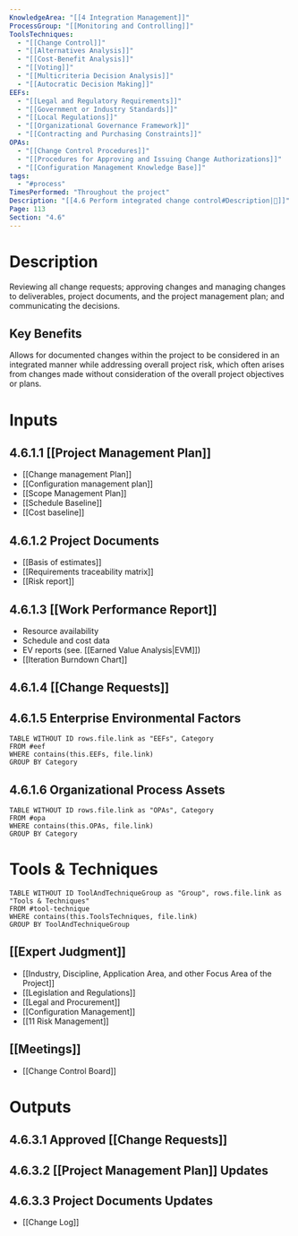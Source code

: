 ```yaml
---
KnowledgeArea: "[[4 Integration Management]]"
ProcessGroup: "[[Monitoring and Controlling]]"
ToolsTechniques:
  - "[[Change Control]]"
  - "[[Alternatives Analysis]]"
  - "[[Cost-Benefit Analysis]]"
  - "[[Voting]]"
  - "[[Multicriteria Decision Analysis]]"
  - "[[Autocratic Decision Making]]"
EEFs:
  - "[[Legal and Regulatory Requirements]]"
  - "[[Government or Industry Standards]]"
  - "[[Local Regulations]]"
  - "[[Organizational Governance Framework]]"
  - "[[Contracting and Purchasing Constraints]]"
OPAs:
  - "[[Change Control Procedures]]"
  - "[[Procedures for Approving and Issuing Change Authorizations]]"
  - "[[Configuration Management Knowledge Base]]"
tags:
  - "#process"
TimesPerformed: "Throughout the project"
Description: "[[4.6 Perform integrated change control#Description|📝]]"
Page: 113
Section: "4.6"
---
```

# Description
Reviewing all change requests; approving changes and managing changes to deliverables, project documents, and the project management plan; and communicating the decisions.
## Key Benefits
Allows for documented changes within the project to be considered in an integrated manner while addressing overall project risk, which often arises from changes made without consideration of the overall project objectives or plans.
# Inputs
## 4.6.1.1 [[Project Management Plan]]
- [[Change management Plan]]
- [[Configuration management plan]]
- [[Scope Management Plan]]
- [[Schedule Baseline]]
- [[Cost baseline]]
## 4.6.1.2 Project Documents
- [[Basis of estimates]]
- [[Requirements traceability matrix]]
- [[Risk report]]
## 4.6.1.3 [[Work Performance Report]]
- Resource availability
- Schedule and cost data
- EV reports (see. [[Earned Value Analysis|EVM]])
- [[Iteration Burndown Chart]]
## 4.6.1.4 [[Change Requests]]
## 4.6.1.5 Enterprise Environmental Factors
```dataview
TABLE WITHOUT ID rows.file.link as "EEFs", Category
FROM #eef
WHERE contains(this.EEFs, file.link)
GROUP BY Category
```
## 4.6.1.6 Organizational Process Assets
```dataview
TABLE WITHOUT ID rows.file.link as "OPAs", Category
FROM #opa
WHERE contains(this.OPAs, file.link)
GROUP BY Category
```
# Tools & Techniques
```dataview
TABLE WITHOUT ID ToolAndTechniqueGroup as "Group", rows.file.link as "Tools & Techniques"
FROM #tool-technique
WHERE contains(this.ToolsTechniques, file.link)
GROUP BY ToolAndTechniqueGroup
```
## [[Expert Judgment]]
- [[Industry, Discipline, Application Area, and other Focus Area of the Project]]
- [[Legislation and Regulations]]
- [[Legal and Procurement]]
- [[Configuration Management]]
- [[11 Risk Management]]
## [[Meetings]]
- [[Change Control Board]]
# Outputs
## 4.6.3.1 Approved [[Change Requests]]
## 4.6.3.2 [[Project Management Plan]] Updates
## 4.6.3.3 Project Documents Updates
- [[Change Log]]
